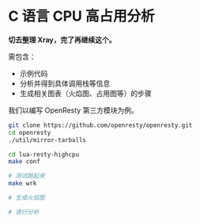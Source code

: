 # C 语言 CPU 高占用分析

**切去整理 Xray，完了再继续这个。**

需包含：

- 示例代码
- 分析并得到具体调用栈等信息
- 生成相关图表（火焰图、占用图等）的步骤

我们以编写 OpenResty 第三方模块为例。

```bash
git clone https://github.com/openresty/openresty.git
cd openresty
./util/mirror-tarballs
```

```bash
cd lua-resty-highcpu
make conf

# 测试跑起来
make wrk

# 生成火焰图

# 进行分析
```
